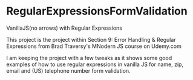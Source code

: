 # RegularExpressionsFormValidation

VanillaJS(no arrows) with Regular Expressions

This project is the project within Section 9: Error Handling & Regular Expressions from Brad Traversy's MNodern JS course on Udemy.com

I am keeping the project with a few tweaks as it shows some good examples of how to use regular expressions in vanilla JS for name, zip, email and (US) telephone number form validation.
